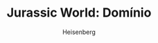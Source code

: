 ---
layout: post
author: Heisenberg
category: Filmes
post_date: 2022-08-01
post_modified: 2022-08-01
title: 'Jurassic World: Domínio'
description: 'Quatro anos após a destruição da Ilha Nublar, os dinossauros agora vivem – e caçam – ao lado de humanos em todo o mundo. Esse frágil equilíbrio remodelará o futuro e determinará, de uma vez por todas, se os seres humanos continuarão sendo os principais predadores em um planeta que agora compartilham com as criaturas mais temíveis da história.'
poster_path: /kAVRgw7GgK1CfYEJq8ME6EvRIgU.jpg
tmdb_id: 507086
imdb_id: tt8041270
runtime: 147
release_date: 2022
genres:
  - Aventura
  - Ação
  - Ficção científica
casts:
  - Chris Pratt
  - Bryce Dallas Howard
  - Laura Dern
  - Jeff Goldblum
  - Sam Neill
  - DeWanda Wise
crews:
  - Colin Trevorrow
trailer: zC8Vc8rMOdk
certification: 12
adult: false
vote_average: 7
vote_count: 2319
qualitys:
  - 1080p
  - 720p
audios:
  - Dual Áudio
  - Português
  - Inglês
extensions:
  - mkv
  - mp4
---